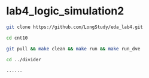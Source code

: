 # lab4_logic_simulation2

```bash
git clone https://github.com/LongStudy/eda_lab4.git

cd cnt10

git pull && make clean && make run && make run_dve

cd ../divider

......
```